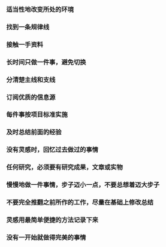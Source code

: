 ### 适当性地改变所处的环境

### 找到一条规律线

### 接触一手资料

### 长时间只做一件事，避免切换

### 分清楚主线和支线

### 订阅优质的信息源

### 每件事按项目标准实施

### 及时总结前面的经验

### 没有灵感时，回忆过去做过的事情

### 任何研究，必须要有研究成果，文章或实物

### 慢慢地做一件事情，步子迈小一点，不要总想着迈大步子

### 不要完全推翻之前所作的工作，尽量在基础上修改总结

### 灵感用最简单便捷的方法记录下来

### 没有一开始就做得完美的事情

